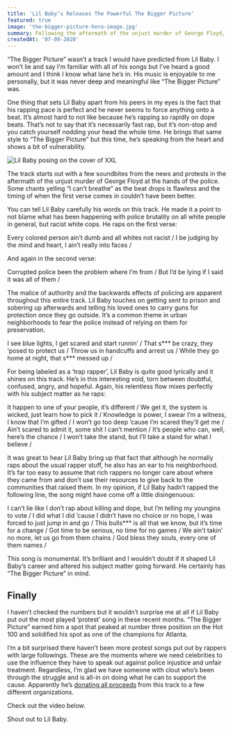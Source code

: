 ```yaml
---
title: 'Lil Baby’s Releases The Powerful The Bigger Picture'
featured: true
image: 'the-bigger-picture-hero-image.jpg'
summary: Following the aftermath of the unjust murder of George Floyd, Lil Baby releases the powerful, heartfelt track The Bigger Picture in hopes of positive change.
createdAt: '07-09-2020'
---
```


“The Bigger Picture” wasn’t a track I would have predicted from Lil Baby. I won’t lie and say I’m familiar with all of his songs but I’ve heard a good amount and I think I know what lane he’s in. His music is enjoyable to me personally, but it was never deep and meaningful like “The Bigger Picture” was.

One thing that sets Lil Baby apart from his peers in my eyes is the fact that his rapping pace is perfect and he never seems to force anything onto a beat. It’s almost hard to not like because he’s rapping so rapidly on dope beats. That’s not to say that it’s necessarily fast rap, but it’s non-stop and you catch yourself nodding your head the whole time. He brings that same style to “The Bigger Picture” but this time, he’s speaking from the heart and shows a bit of vulnerability.

![Lil Baby posing on the cover of XXL](/images/lil-baby-image.jpg)

The track starts out with a few soundbites from the news and protests in the aftermath of the unjust murder of George Floyd at the hands of the police. Some chants yelling “I can’t breathe” as the beat drops is flawless and the timing of when the first verse comes in couldn’t have been better.

You can tell Lil Baby carefully his words on this track. He made it a point to not blame what has been happening with police brutality on all white people in general, but racist white cops. He raps on the first verse:

<quote>
Every colored person ain’t dumb and all whites not racist /
I be judging by the mind and heart, I ain’t really into faces /
</quote>

And again in the second verse:

<quote>
Corrupted police been the problem where I’m from /
But I’d be lying if I said it was all of them /
</quote>

The malice of authority and the backwards effects of policing are apparent throughout this entire track. Lil Baby touches on getting sent to prison and sobering up afterwards and telling his loved ones to carry guns for protection once they go outside. It’s a common theme in urban neighborhoods to fear the police instead of relying on them for preservation.

<quote>
I see blue lights, I get scared and start runnin’ /
That s*** be crazy, they ‘posed to protect us /
Throw us in handcuffs and arrest us /
While they go home at night, that s*** messed up /
</quote>

For being labeled as a ‘trap rapper’, Lil Baby is quite good lyrically and it shines on this track. He’s in this interesting void, torn between doubtful, confused, angry, and hopeful. Again, his relentless flow mixes perfectly with his subject matter as he raps:

<quote>
It happen to one of your people, it’s different /
We get it, the system is wicked, just learn how to pick it /
Knowledge is power, I swear I’m a witness, I know that I’m gifted /
I won’t go too deep ’cause I’m scared they’ll get me /
Ain’t scared to admit it, some shit I can’t mention /
It’s people who can, well, here’s the chance /
I won’t take the stand, but I’ll take a stand for what I believe /
</quote>

It was great to hear Lil Baby bring up that fact that although he normally raps about the usual rapper stuff, he also has an ear to his neighborhood. It’s far too easy to assume that rich rappers no longer care about where they came from and don’t use their resources to give back to the communities that raised them. In my opinion, if Lil Baby hadn’t rapped the following line, the song might have come off a little disingenuous:

<quote>
I can’t lie like I don’t rap about killing and dope, but I’m telling my youngins to vote /
I did what I did ’cause I didn’t have no choice or no hope, I was forced to just jump in and go /
This bulls*** is all that we know, but it’s time for a change /
Got time to be serious, no time for no games /
We ain’t takin’ no more, let us go from them chains /
God bless they souls, every one of them names /
</quote>

This song is monumental. It’s brilliant and I wouldn’t doubt if it shaped Lil Baby’s career and altered his subject matter going forward. He certainly has “The Bigger Picture” in mind.

## Finally

I haven’t checked the numbers but it wouldn’t surprise me at all if Lil Baby put out the most played ‘protest’ song in these recent months. “The Bigger Picture” earned him a spot that peaked at number three position on the Hot 100 and solidified his spot as one of the champions for Atlanta.

I’m a bit surprised there haven’t been more protest songs put out by rappers with large followings. These are the moments where we need celebrities to use the influence they have to speak out against police injustice and unfair treatment. Regardless, I’m glad we have someone with clout who’s been through the struggle and is all-in on doing what he can to support the cause. Apparently he’s [donating all proceeds](https://www.instagram.com/p/CBUmcIggp2e/) from this track to a few different organizations.

Check out the video below.

<video-embed link="https://youtu.be/_VDGysJGNoI"></video-embed>

Shout out to Lil Baby.
